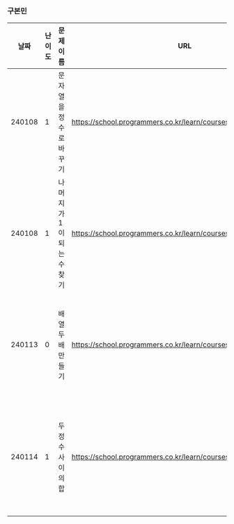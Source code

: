 ### 구본민
|날짜|난이도|문제 이름|URL|비고|
|----|----|----|----|----|
|240108|1|문자열을 정수로 바꾸기|https://school.programmers.co.kr/learn/courses/30/lessons/12925|재활훈련|
|240108|1|나머지가 1이 되는 수 찾기|https://school.programmers.co.kr/learn/courses/30/lessons/87389|재활훈련|
|240113|0|배열 두배 만들기|https://school.programmers.co.kr/learn/courses/30/lessons/120809|재활훈련 언제까지 하게|
|240114|1|두 정수 사이의 합|https://school.programmers.co.kr/learn/courses/30/lessons/12912|재활훈련 계획세우고 하자|
